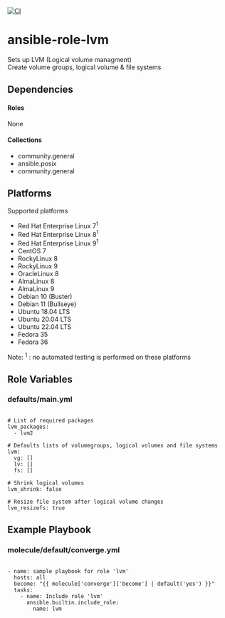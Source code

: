 [![CI](https://github.com/de-it-krachten/ansible-role-lvm/workflows/CI/badge.svg?event=push)](https://github.com/de-it-krachten/ansible-role-lvm/actions?query=workflow%3ACI)


# ansible-role-lvm

Sets up LVM (Logical volume managment)<br>
Create volume groups, logical volume & file systems


## Dependencies

#### Roles
None

#### Collections
- community.general
- ansible.posix
- community.general

## Platforms

Supported platforms

- Red Hat Enterprise Linux 7<sup>1</sup>
- Red Hat Enterprise Linux 8<sup>1</sup>
- Red Hat Enterprise Linux 9<sup>1</sup>
- CentOS 7
- RockyLinux 8
- RockyLinux 9
- OracleLinux 8
- AlmaLinux 8
- AlmaLinux 9
- Debian 10 (Buster)
- Debian 11 (Bullseye)
- Ubuntu 18.04 LTS
- Ubuntu 20.04 LTS
- Ubuntu 22.04 LTS
- Fedora 35
- Fedora 36

Note:
<sup>1</sup> : no automated testing is performed on these platforms

## Role Variables
### defaults/main.yml
<pre><code>
# List of required packages
lvm_packages:
  - lvm2

# Defaults lists of volumegroups, logical volumes and file systems
lvm:
  vg: []
  lv: []
  fs: []

# Shrink logical volumes
lvm_shrink: false

# Resize file system after logical volume changes
lvm_resizefs: true
</pre></code>




## Example Playbook
### molecule/default/converge.yml
<pre><code>
- name: sample playbook for role 'lvm'
  hosts: all
  become: "{{ molecule['converge']['become'] | default('yes') }}"
  tasks:
    - name: Include role 'lvm'
      ansible.builtin.include_role:
        name: lvm
</pre></code>
